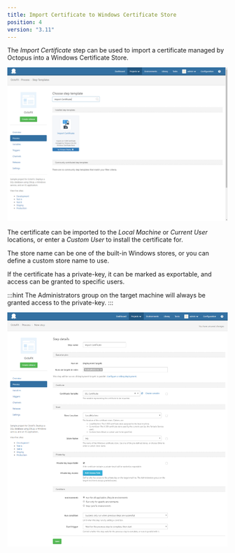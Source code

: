 ```yaml
---
title: Import Certificate to Windows Certificate Store 
position: 4 
version: "3.11"
---
```


The *Import Certificate* step can be used to import a certificate managed by Octopus into a Windows Certificate Store.

![](import-certificate-step-select.png "width=500")

The certificate can be imported to the *Local Machine* or *Current User* locations, or enter a *Custom User* to install the certificate for.

The store name can be one of the built-in Windows stores, or you can define a custom store name to use.

If the certificate has a private-key, it can be marked as exportable, and access can be granted to specific users.   

:::hint
The Administrators group on the target machine will always be granted access to the private-key.
:::

![](import-certificate-step-edit.png "width=500")